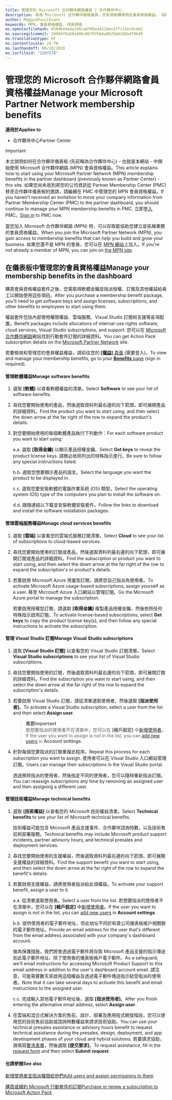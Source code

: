 ```yaml
---
title: 管理您的 Microsoft 合作夥伴網路權益 | 合作夥伴中心
description: 身為 Microsoft 合作夥伴網路會員，您有資格購買特定會員資格權益。 說明如何在合作夥伴儀表板中啟用及管理您的會員資格權益。
author: MaggiePucciEvans
keywords: MPN, 會員資格權益, 成員資格
ms.openlocfilehash: 650db44e4a240ca8f05ea421dec6ffc15ec8ceb2
ms.sourcegitcommit: 2d90478a58a406c0b70fbb6a0b2bb42dbb4f9640
ms.translationtype: HT
ms.contentlocale: zh-TW
ms.lasthandoff: 06/28/2018
ms.locfileid: "2207278"
---
```

# <a name="manage-your-microsoft-partner-network-membership-benefits"></a><span data-ttu-id="0acd1-105">管理您的 Microsoft 合作夥伴網路會員資格權益</span><span class="sxs-lookup"><span data-stu-id="0acd1-105">Manage your Microsoft Partner Network membership benefits</span></span>

**<span data-ttu-id="0acd1-106">適用於</span><span class="sxs-lookup"><span data-stu-id="0acd1-106">Applies to</span></span>**

-  <span data-ttu-id="0acd1-107">合作夥伴中心</span><span class="sxs-lookup"><span data-stu-id="0acd1-107">Partner Center</span></span>

>[!IMPORTANT]
><span data-ttu-id="0acd1-108">本文說明如何在合作夥伴儀表板 (先前稱為合作夥伴中心) - 也就是本網站 - 中開始使用 Microsoft 合作夥伴網路 (MPN) 會員資格權益。</span><span class="sxs-lookup"><span data-stu-id="0acd1-108">This article explains how to start using your Microsoft Partner Network (MPN) membership benefits in the partner dashboard (previously known as Partner Center) - this site.</span></span> <span data-ttu-id="0acd1-109">如果您尚未收到將您的公司資訊從 Partner Membership Center (PMC) 移至合作夥伴儀表板的邀請，請繼續在 PMC 中管理您的 MPN 會員資格權益。</span><span class="sxs-lookup"><span data-stu-id="0acd1-109">If you haven't received an invitation to move your company information from Partner Membership Center (PMC) to the partner dashboard, you should continue to manage your MPN membership benefits in PMC.</span></span> <span data-ttu-id="0acd1-110">立即[登入](https://partner.microsoft.com/_login?authType=OpenIdConnect) PMC。</span><span class="sxs-lookup"><span data-stu-id="0acd1-110">[Sign in](https://partner.microsoft.com/_login?authType=OpenIdConnect) to PMC now.</span></span>   

<span data-ttu-id="0acd1-111">當您加入 Microsoft 合作夥伴網路 (MPN) 時，可以存取能協助您建立並拓展業務的會員資格權益。</span><span class="sxs-lookup"><span data-stu-id="0acd1-111">When you join the Microsoft Partner Network (MPN), you gain access to membership benefits that can help you build and grow your business.</span></span> <span data-ttu-id="0acd1-112">如果您還不是 MPN 的會員，您可以在 [MPN 網站](https://partner.microsoft.com/membership)上加入。</span><span class="sxs-lookup"><span data-stu-id="0acd1-112">If you're not already a member of MPN, you can join on [the MPN site](https://partner.microsoft.com/membership).</span></span>


## <a name="manage-your-membership-benefits-in-the-dashboard"></a><span data-ttu-id="0acd1-113">在儀表板中管理您的會員資格權益</span><span class="sxs-lookup"><span data-stu-id="0acd1-113">Manage your membership benefits in the dashboard</span></span>

<span data-ttu-id="0acd1-114">購買會員資格權益套件之後，您需取得軟體金鑰並指派授權、訂閱及其他權益給員工以開始使用這些項目。</span><span class="sxs-lookup"><span data-stu-id="0acd1-114">After you purchase a membership benefit package, you'll need to get software keys and assign licenses, subscriptions, and other benefits to employees to start using them.</span></span> 

<span data-ttu-id="0acd1-115">權益套件包括內部使用權限權益、雲端服務、Visual Studio 訂閱和支援等各項配置。</span><span class="sxs-lookup"><span data-stu-id="0acd1-115">Benefit packages include allocations of internal-use rights software, cloud services, Visual Studio subscriptions, and support.</span></span> <span data-ttu-id="0acd1-116">您可以在 [Microsoft 合作夥伴網路](https://partner.microsoft.com/membership/internal-use-software)網站找到行動套件訂閱的詳細資料。</span><span class="sxs-lookup"><span data-stu-id="0acd1-116">You can get Action Pack subscription details on the [Microsoft Partner Network](https://partner.microsoft.com/membership/internal-use-software) site.</span></span>  

<span data-ttu-id="0acd1-117">若要檢視和管理您的會員權益權益，請前往您的 [**\[權益\]** 頁面](https://partnercenter.microsoft.com/pcv/partnership/benefits) (需要登入)。</span><span class="sxs-lookup"><span data-stu-id="0acd1-117">To view and manage your membership benefits, go to your [**Benefits** page](https://partnercenter.microsoft.com/pcv/partnership/benefits) (sign in required).</span></span>

#### <a name="manage-software-benefits"></a><span data-ttu-id="0acd1-118">管理軟體權益</span><span class="sxs-lookup"><span data-stu-id="0acd1-118">Manage software benefits</span></span>

1.  <span data-ttu-id="0acd1-119">選取 **\[軟體\]** 以查看軟體權益的清單。</span><span class="sxs-lookup"><span data-stu-id="0acd1-119">Select **Software** to see your list of software benefits.</span></span> 

2.  <span data-ttu-id="0acd1-120">尋找您要開始使用的產品，然後選取資料列最右邊的向下箭頭，即可展開產品的詳細資料。</span><span class="sxs-lookup"><span data-stu-id="0acd1-120">Find the product you want to start using, and then select the down arrow at the far right of the row to expand the product's details.</span></span> 

3. <span data-ttu-id="0acd1-121">對您要開始使用的每個軟體產品執行下列動作：</span><span class="sxs-lookup"><span data-stu-id="0acd1-121">For each software product you want to start using:</span></span>

    <span data-ttu-id="0acd1-122">a.</span><span class="sxs-lookup"><span data-stu-id="0acd1-122">a.</span></span> <span data-ttu-id="0acd1-123">選取 **\[取得金鑰\]** 以顯示產品授權金鑰。</span><span class="sxs-lookup"><span data-stu-id="0acd1-123">Select **Get keys** to reveal the product license keys.</span></span> <span data-ttu-id="0acd1-124">請務必依照列出的特殊指示進行。</span><span class="sxs-lookup"><span data-stu-id="0acd1-124">Be sure to follow any special instructions listed.</span></span>

    <span data-ttu-id="0acd1-125">b.</span><span class="sxs-lookup"><span data-stu-id="0acd1-125">b.</span></span> <span data-ttu-id="0acd1-126">選取您想要顯示產品的語言。</span><span class="sxs-lookup"><span data-stu-id="0acd1-126">Select the language you want the product to be displayed in.</span></span>

    <span data-ttu-id="0acd1-127">c.</span><span class="sxs-lookup"><span data-stu-id="0acd1-127">c.</span></span> <span data-ttu-id="0acd1-128">選取您要安裝軟體的電腦作業系統 (OS) 類型。</span><span class="sxs-lookup"><span data-stu-id="0acd1-128">Select the operating system (OS) type of the computers you plan to install the software on.</span></span>

    <span data-ttu-id="0acd1-129">d.</span><span class="sxs-lookup"><span data-stu-id="0acd1-129">d.</span></span> <span data-ttu-id="0acd1-130">跟隨連結以下載並安裝軟體安裝套件。</span><span class="sxs-lookup"><span data-stu-id="0acd1-130">Follow the links to download and install the software installation packages.</span></span>


#### <a name="manage-cloud-services-benefits"></a><span data-ttu-id="0acd1-131">管理雲端服務權益</span><span class="sxs-lookup"><span data-stu-id="0acd1-131">Manage cloud services benefits</span></span>

1. <span data-ttu-id="0acd1-132">選取 **\[雲端\]** 以查看您的雲端式服務訂閱清單。</span><span class="sxs-lookup"><span data-stu-id="0acd1-132">Select **Cloud** to see your list of subscriptions to cloud-based services.</span></span>

2. <span data-ttu-id="0acd1-133">尋找您要開始使用的訂閱或產品，然後選取資料列最右邊的向下箭頭，即可展開訂閱或產品的詳細資料。</span><span class="sxs-lookup"><span data-stu-id="0acd1-133">Find the subscription or product you want to start using, and then select the down arrow at the far right of the row to expand the subscription's or product's details.</span></span> 

3. <span data-ttu-id="0acd1-134">若要啟用 Microsoft Azure 用量型訂閱，請將您自己指派為使用者。</span><span class="sxs-lookup"><span data-stu-id="0acd1-134">To activate Microsoft Azure usage-based subscriptions, assign yourself as a user.</span></span> <span data-ttu-id="0acd1-135">移至 Microsoft Azure 入口網站以管理訂閱。</span><span class="sxs-lookup"><span data-stu-id="0acd1-135">Go the Microsoft Azure portal to manage the subscription.</span></span>

    <span data-ttu-id="0acd1-136">若要啟用授權型訂閱，請選取 **\[取得金鑰\]** 複製產品授權金鑰，然後依照任何特殊指示啟用訂閱。</span><span class="sxs-lookup"><span data-stu-id="0acd1-136">To activate license-based subscriptions, select **Get keys** to copy the product license key(s), and then follow any special instructions to activate the subscription.</span></span>  


#### <a name="manage-visual-studio-subscriptions"></a><span data-ttu-id="0acd1-137">管理 Visual Studio 訂閱</span><span class="sxs-lookup"><span data-stu-id="0acd1-137">Manage Visual Studio subscriptions</span></span>

1. <span data-ttu-id="0acd1-138">選取 **\[Visual Studio 訂閱\]** 以查看您的 Visual Studio 訂閱清單。</span><span class="sxs-lookup"><span data-stu-id="0acd1-138">Select **Visual Studio subscriptions** to see your list of Visual Studio subscriptions.</span></span> 

2. <span data-ttu-id="0acd1-139">尋找您要開始使用的訂閱，然後選取資料列最右邊的向下箭頭，即可展開訂閱的詳細資料。</span><span class="sxs-lookup"><span data-stu-id="0acd1-139">Find the subscription you want to start using, and then select the down arrow at the far right of the row to expand the subscription's details.</span></span> 

3. <span data-ttu-id="0acd1-140">若要啟用 Visual Studio 訂閱，請從清單選取使用者，然後選取 **\[指派使用者\]**。</span><span class="sxs-lookup"><span data-stu-id="0acd1-140">To activate a Visual Studio subscription, select a user from the list and then select **Assign user**.</span></span> 

    >**<span data-ttu-id="0acd1-141">重要</span><span class="sxs-lookup"><span data-stu-id="0acd1-141">Important</span></span>**<br>
<span data-ttu-id="0acd1-142">若想要指派的使用者不在清單中，您可以在 **\[帳戶設定\]** 中[新增使用者](create-user-accounts-and-set-permissions.md)。</span><span class="sxs-lookup"><span data-stu-id="0acd1-142">If the user you want to assign is not in the list, you can [add new users](create-user-accounts-and-set-permissions.md) in **Account settings**.</span></span>

3. <span data-ttu-id="0acd1-143">針對每個您要指派的訂閱重複此程序。</span><span class="sxs-lookup"><span data-stu-id="0acd1-143">Repeat this process for each subscription you want to assign.</span></span> <span data-ttu-id="0acd1-144">使用者可以在 Visual Studio 入口網站管理訂閱。</span><span class="sxs-lookup"><span data-stu-id="0acd1-144">Users can manage their subscriptions in the Visual Studio portal.</span></span> 

    <span data-ttu-id="0acd1-145">透過移除指派的使用者，然後指定不同的使用者，您可以隨時重新指派訂閱。</span><span class="sxs-lookup"><span data-stu-id="0acd1-145">You can reassign subscriptions any time by removing an assigned user and then assigning a different user.</span></span> 

#### <a name="manage-technical-benefits"></a><span data-ttu-id="0acd1-146">管理技術權益</span><span class="sxs-lookup"><span data-stu-id="0acd1-146">Manage technical benefits</span></span>

1. <span data-ttu-id="0acd1-147">選取 **\[技術權益\]** 以查看您的 Microsoft 技術權益清單。</span><span class="sxs-lookup"><span data-stu-id="0acd1-147">Select **Technical benefits** to see your list of Microsoft technical benefits.</span></span>

    <span data-ttu-id="0acd1-148">技術權益可能包含 Microsoft 產品支援事件、合作夥伴諮詢時數，以及技術售前和部署服務。</span><span class="sxs-lookup"><span data-stu-id="0acd1-148">Technical benefits may include Microsoft product support incidents, partner advisory hours, and technical presales and deployment services.</span></span>   

2. <span data-ttu-id="0acd1-149">尋找您要開始使用的支援權益，然後選取資料列最右邊的向下箭頭，即可展開支援權益的詳細資料。</span><span class="sxs-lookup"><span data-stu-id="0acd1-149">Find the support benefit you want to start using, and then select the down arrow at the far right of the row to expand the benefit's details.</span></span> 

3. <span data-ttu-id="0acd1-150">若要啟用支援權益，請將使用者指派給此項權益。</span><span class="sxs-lookup"><span data-stu-id="0acd1-150">To activate your support benefit, assign a user to it.</span></span> 
   
    <span data-ttu-id="0acd1-151">a.</span><span class="sxs-lookup"><span data-stu-id="0acd1-151">a.</span></span>  <span data-ttu-id="0acd1-152">從清單選取使用者。</span><span class="sxs-lookup"><span data-stu-id="0acd1-152">Select a user from the list.</span></span> <span data-ttu-id="0acd1-153">若想要指派的使用者不在清單中，您可以在 **\[帳戶設定\]** 中[新增使用者](create-user-accounts-and-set-permissions.md)。</span><span class="sxs-lookup"><span data-stu-id="0acd1-153">If the user you want to assign is not in the list, you can [add new users](create-user-accounts-and-set-permissions.md) in **Account settings**.</span></span>

    <span data-ttu-id="0acd1-154">b.</span><span class="sxs-lookup"><span data-stu-id="0acd1-154">b.</span></span>  <span data-ttu-id="0acd1-155">提供使用者的電子郵件地址，但此地址不同於和貴公司儀表板帳戶相關聯的電子郵件地址。</span><span class="sxs-lookup"><span data-stu-id="0acd1-155">Provide an email address for the user that's different from the email address associated with your company's dashboard account.</span></span> 
    
    <span data-ttu-id="0acd1-156">做為保護措施，我們將會透過電子郵件將存取 Microsoft 產品支援的指示傳送到此電子郵件地址，除了使用者的儀表板帳戶電子郵件。</span><span class="sxs-lookup"><span data-stu-id="0acd1-156">As a safeguard, we'll email instructions for accessing Microsoft Product Support to this email address in addition to the user's dashboard account email.</span></span> <span data-ttu-id="0acd1-157">請注意，可能需要數天來啟用這個權益及透過電子郵件傳送指示給受指派的使用者。</span><span class="sxs-lookup"><span data-stu-id="0acd1-157">Note that it can take several days to activate this benefit and email instructions to the assigned user.</span></span>    
    
    <span data-ttu-id="0acd1-158">c.</span><span class="sxs-lookup"><span data-stu-id="0acd1-158">c.</span></span>  <span data-ttu-id="0acd1-159">完成輸入其他電子郵件地址後，選取 **\[指派使用者\]**。</span><span class="sxs-lookup"><span data-stu-id="0acd1-159">After you finish entering the alternative email address, select **Assign user**.</span></span> 

4. <span data-ttu-id="0acd1-160">在雲端和混合式解決方案的售前、設計、部署及應用程式開發階段，您可以使用您的技術售前協助或諮詢時數權益來請求技術協助。</span><span class="sxs-lookup"><span data-stu-id="0acd1-160">You can use your technical presales assistance or advisory hours benefit to request technical assistance during the presales, design, deployment, and app development phases of your cloud and hybrid solutions.</span></span> <span data-ttu-id="0acd1-161">若要請求協助，請填寫[要求表單](https://partnercenter.microsoft.com/pcv/partnership/benefits/createadvisoryhoursservicerequest
)，然後選取 **\[提交要求\]**。</span><span class="sxs-lookup"><span data-stu-id="0acd1-161">To request assistance, fill in the [request form](https://partnercenter.microsoft.com/pcv/partnership/benefits/createadvisoryhoursservicerequest
) and then select **Submit request**.</span></span>


#### <a name="see-also"></a><span data-ttu-id="0acd1-162">也請參閱</span><span class="sxs-lookup"><span data-stu-id="0acd1-162">See also</span></span>

[<span data-ttu-id="0acd1-163">新增使用者並指派權限給他們</span><span class="sxs-lookup"><span data-stu-id="0acd1-163">Add users and assign permissions to them</span></span>](create-user-accounts-and-set-permissions.md)

[<span data-ttu-id="0acd1-164">購買或續約 Microsoft 行動套件的訂閱</span><span class="sxs-lookup"><span data-stu-id="0acd1-164">Purchase or renew a subscription to Microsoft Action Pack</span></span>](mpn-get-action-pack.md)


